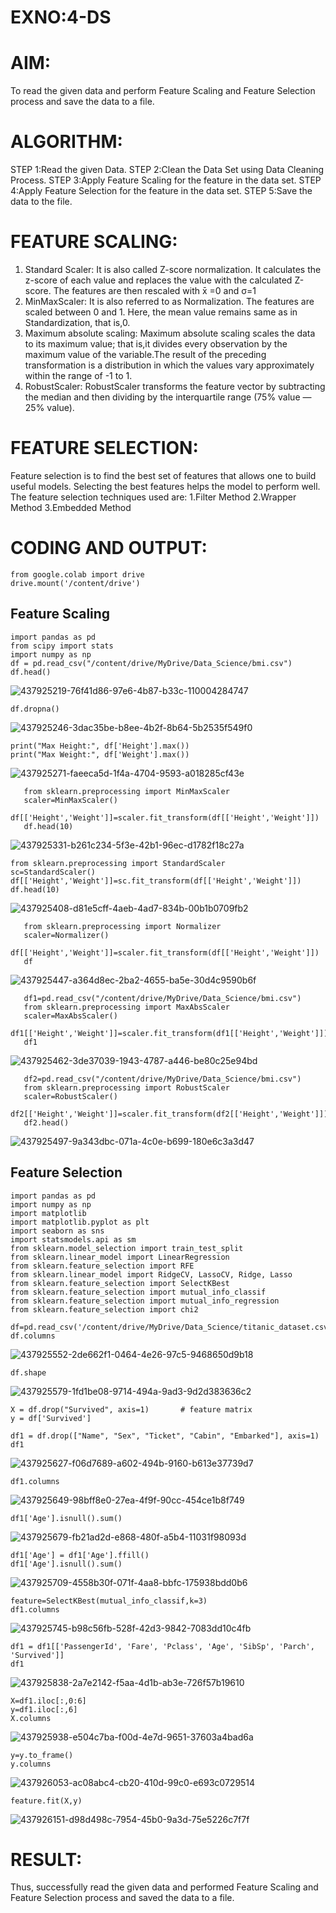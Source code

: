 # EXNO:4-DS
# AIM:
To read the given data and perform Feature Scaling and Feature Selection process and save the
data to a file.

# ALGORITHM:
STEP 1:Read the given Data.
STEP 2:Clean the Data Set using Data Cleaning Process.
STEP 3:Apply Feature Scaling for the feature in the data set.
STEP 4:Apply Feature Selection for the feature in the data set.
STEP 5:Save the data to the file.

# FEATURE SCALING:
1. Standard Scaler: It is also called Z-score normalization. It calculates the z-score of each value and replaces the value with the calculated Z-score. The features are then rescaled with x̄ =0 and σ=1
2. MinMaxScaler: It is also referred to as Normalization. The features are scaled between 0 and 1. Here, the mean value remains same as in Standardization, that is,0.
3. Maximum absolute scaling: Maximum absolute scaling scales the data to its maximum value; that is,it divides every observation by the maximum value of the variable.The result of the preceding transformation is a distribution in which the values vary approximately within the range of -1 to 1.
4. RobustScaler: RobustScaler transforms the feature vector by subtracting the median and then dividing by the interquartile range (75% value — 25% value).

# FEATURE SELECTION:
Feature selection is to find the best set of features that allows one to build useful models. Selecting the best features helps the model to perform well.
The feature selection techniques used are:
1.Filter Method
2.Wrapper Method
3.Embedded Method

# CODING AND OUTPUT:
```
from google.colab import drive
drive.mount('/content/drive')
```
## Feature Scaling
```
import pandas as pd
from scipy import stats
import numpy as np
df = pd.read_csv("/content/drive/MyDrive/Data_Science/bmi.csv")
df.head()
```
![437925219-76f41d86-97e6-4b87-b33c-110004284747](https://github.com/user-attachments/assets/d43f61ad-d7cf-4826-a912-c33cc12dea6f)
```
df.dropna()
```
![437925246-3dac35be-b8ee-4b2f-8b64-5b2535f549f0](https://github.com/user-attachments/assets/cf2149d1-be89-422b-8904-90fbf4ed73ab)
```
print("Max Height:", df['Height'].max())
print("Max Weight:", df['Weight'].max())
```
![437925271-faeeca5d-1f4a-4704-9593-a018285cf43e](https://github.com/user-attachments/assets/f59e5372-6106-4e9e-ac60-621db8f7fe87)
```
   from sklearn.preprocessing import MinMaxScaler
   scaler=MinMaxScaler()
   df[['Height','Weight']]=scaler.fit_transform(df[['Height','Weight']])
   df.head(10)
```
![437925331-b261c234-5f3e-42b1-96ec-d1782f18c27a](https://github.com/user-attachments/assets/636a3662-cc8a-42cc-a094-8a26db5f6a98)
```
from sklearn.preprocessing import StandardScaler
sc=StandardScaler()
df[['Height','Weight']]=sc.fit_transform(df[['Height','Weight']])
df.head(10)
```
![437925408-d81e5cff-4aeb-4ad7-834b-00b1b0709fb2](https://github.com/user-attachments/assets/0e962ed0-658d-4d42-b934-0c1a82da5664)
```
   from sklearn.preprocessing import Normalizer
   scaler=Normalizer()
   df[['Height','Weight']]=scaler.fit_transform(df[['Height','Weight']])
   df
```
![437925447-a364d8ec-2ba2-4655-ba5e-30d4c9590b6f](https://github.com/user-attachments/assets/d801e743-047d-49d5-a1c1-56ef0e47e959)
```
   df1=pd.read_csv("/content/drive/MyDrive/Data_Science/bmi.csv")
   from sklearn.preprocessing import MaxAbsScaler
   scaler=MaxAbsScaler()
   df1[['Height','Weight']]=scaler.fit_transform(df1[['Height','Weight']])
   df1
```
![437925462-3de37039-1943-4787-a446-be80c25e94bd](https://github.com/user-attachments/assets/3617317f-650b-444b-8a4f-0d6c0b12e126)
```
   df2=pd.read_csv("/content/drive/MyDrive/Data_Science/bmi.csv")
   from sklearn.preprocessing import RobustScaler
   scaler=RobustScaler()
   df2[['Height','Weight']]=scaler.fit_transform(df2[['Height','Weight']])
   df2.head()
```
![437925497-9a343dbc-071a-4c0e-b699-180e6c3a3d47](https://github.com/user-attachments/assets/5f0930fe-1f2a-4556-8c5c-face5b6f4488)
## Feature Selection
```
import pandas as pd
import numpy as np
import matplotlib
import matplotlib.pyplot as plt
import seaborn as sns
import statsmodels.api as sm
from sklearn.model_selection import train_test_split
from sklearn.linear_model import LinearRegression
from sklearn.feature_selection import RFE
from sklearn.linear_model import RidgeCV, LassoCV, Ridge, Lasso
from sklearn.feature_selection import SelectKBest
from sklearn.feature_selection import mutual_info_classif
from sklearn.feature_selection import mutual_info_regression
from sklearn.feature_selection import chi2

df=pd.read_csv('/content/drive/MyDrive/Data_Science/titanic_dataset.csv')
df.columns
```
![437925552-2de662f1-0464-4e26-97c5-9468650d9b18](https://github.com/user-attachments/assets/82759228-5c06-42c2-af26-efd0f3872c4f)
```
df.shape
```
![437925579-1fd1be08-9714-494a-9ad3-9d2d383636c2](https://github.com/user-attachments/assets/be3cef8e-05b9-4073-af12-afae06a0c004)
```
X = df.drop("Survived", axis=1)       # feature matrix
y = df['Survived']

df1 = df.drop(["Name", "Sex", "Ticket", "Cabin", "Embarked"], axis=1)
df1
```
![437925627-f06d7689-a602-494b-9160-b613e37739d7](https://github.com/user-attachments/assets/de316e19-b1ef-4ff9-b764-605a88a9ab26)
```
df1.columns
```
![437925649-98bff8e0-27ea-4f9f-90cc-454ce1b8f749](https://github.com/user-attachments/assets/076e8e09-6f3f-4778-bb81-4aa5c3e3eb83)
```
df1['Age'].isnull().sum()
```
![437925679-fb21ad2d-e868-480f-a5b4-11031f98093d](https://github.com/user-attachments/assets/b787645b-cde5-4fd0-a930-684f071948db)
```
df1['Age'] = df1['Age'].ffill()
df1['Age'].isnull().sum()
```
![437925709-4558b30f-071f-4aa8-bbfc-175938bdd0b6](https://github.com/user-attachments/assets/f17b4f06-a5d0-480c-97ca-7737aa92dd80)
```
feature=SelectKBest(mutual_info_classif,k=3)
df1.columns
```
![437925745-b98c56fb-528f-42d3-9842-7083dd10c4fb](https://github.com/user-attachments/assets/46586e59-8dc0-4d41-8d25-ca3e04a4c232)
```
df1 = df1[['PassengerId', 'Fare', 'Pclass', 'Age', 'SibSp', 'Parch', 'Survived']]
df1
```
![437925838-2a7e2142-f5aa-4d1b-ab3e-726f57b19610](https://github.com/user-attachments/assets/3a1436c4-9e3e-4fc5-84bc-c312ee629762)
```
X=df1.iloc[:,0:6]
y=df1.iloc[:,6]
X.columns
```
![437925938-e504c7ba-f00d-4e7d-9651-37603a4bad6a](https://github.com/user-attachments/assets/b6eba9da-d246-463e-aad6-75bb805daabd)
```
y=y.to_frame()
y.columns
```
![437926053-ac08abc4-cb20-410d-99c0-e693c0729514](https://github.com/user-attachments/assets/923a9464-f754-4e92-a3d3-b269d5b68537)
```
feature.fit(X,y)
```
![437926151-d98d498c-7954-45b0-9a3d-75e5226c7f7f](https://github.com/user-attachments/assets/6095ea1b-7f7d-45b5-903f-3c5041e83625)



# RESULT:
Thus, successfully read the given data and performed Feature Scaling and Feature Selection process and saved the data to a file.
